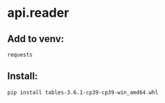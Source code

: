 # api.reader

## Add to venv:

    requests

## Install:

    pip install tables-3.6.1-cp39-cp39-win_amd64.whl
